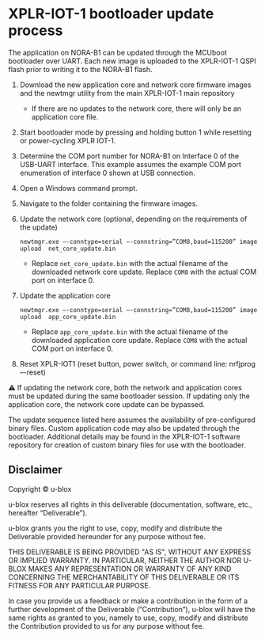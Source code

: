 # XPLR-IOT-1 bootloader update process

The application on NORA-B1 can be updated through the MCUboot bootloader over UART. Each new image is uploaded to the XPLR-IOT-1 QSPI flash prior to writing it to the NORA-B1 flash. 

1. Download the new application core and network core firmware images and the newtmgr utility from the main XPLR-IOT-1 main repository
    * If there are no updates to the network core, there will only be an application core file.
2. Start bootloader mode by pressing and holding button 1 while resetting or power-cycling XPLR IOT-1.
3. Determine the COM port number for NORA-B1 on Interface 0 of the USB-UART interface. This example assumes the example COM port enumeration of interface 0 shown at USB connection.
4. Open a Windows command prompt.
5. Navigate to the folder containing the firmware images.
6. Update the network core (optional, depending on the requirements of the update)

    `newtmgr.exe –-conntype=serial –-connstring=”COM8,baud=115200” image upload  net_core_update.bin`

    * Replace `net_core_update.bin` with the actual filename of the downloaded network core update. Replace `COM8` with the actual COM port on interface 0.

7. Update the application core

    `newtmgr.exe –-conntype=serial –-connstring=”COM8,baud=115200” image upload  app_core_update.bin`

    * Replace `app_core_update.bin` with the actual filename of the downloaded application core update. Replace `COM8` with the actual COM port on interface 0.
8. Reset XPLR-IOT1 (reset button, power switch, or command line: nrfjprog –-reset)

⚠	If updating the network core, both the network and application cores must be updated during the same bootloader session. If updating only the application core, the network core update can be bypassed.

The update sequence listed here assumes the availability of pre-configured binary files. Custom application code may also be updated through the bootloader. Additional details may be found in the XPLR-IOT-1 software repository for creation of custom binary files for use with the bootloader.

## Disclaimer
Copyright &copy; u-blox 

u-blox reserves all rights in this deliverable (documentation, software, etc.,
hereafter “Deliverable”). 

u-blox grants you the right to use, copy, modify and distribute the
Deliverable provided hereunder for any purpose without fee.

THIS DELIVERABLE IS BEING PROVIDED "AS IS", WITHOUT ANY EXPRESS OR IMPLIED
WARRANTY. IN PARTICULAR, NEITHER THE AUTHOR NOR U-BLOX MAKES ANY
REPRESENTATION OR WARRANTY OF ANY KIND CONCERNING THE MERCHANTABILITY OF THIS
DELIVERABLE OR ITS FITNESS FOR ANY PARTICULAR PURPOSE.

In case you provide us a feedback or make a contribution in the form of a
further development of the Deliverable (“Contribution”), u-blox will have the
same rights as granted to you, namely to use, copy, modify and distribute the
Contribution provided to us for any purpose without fee.
